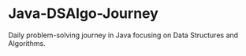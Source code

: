 # Java-DSAlgo-Journey
Daily problem-solving journey in Java focusing on Data Structures and Algorithms.

